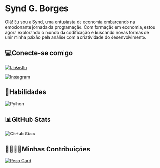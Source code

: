 # Synd G. Borges

Olá! Eu sou a Synd, uma entusiasta de economia embarcando na emocionante jornada da programação. Com formação em economia, estou agora explorando o mundo da codificação e buscando novas formas de unir minha paixão pela análise com a criatividade do desenvolvimento. 

## 💻Conecte-se comigo
[![LinkedIn](https://img.shields.io/badge/LinkedIn-6A5ACD?style=for-the-badge&logo=linkedin&logoColor=000)](https://www.linkedin.com/in/syndgacitulli/)

[![Instagram](https://img.shields.io/badge/Instagram-6A5ACD?style=for-the-badge&logo=instagram&logoColor=000)](https://www.instagram.com/gacitulli/)

## 📌Habilidades
![Python](https://img.shields.io/badge/Python-6A5ACD?style=for-the-badge&logo=python&logoColor=000)


## 📊GitHub Stats

![GitHub Stats](https://github-readme-stats.vercel.app/api?username=gacitulli&theme=transparent&bg_color=6A5ACD&border_color=000&show_icons=true&icon_color=000&title_color=000&text_color=FFF)

## 🫱🏼‍🫲🏼Minhas Contribuições

[![Repo Card](https://github-readme-stats.vercel.app/api/pin/?username=GACITULLI&repo=dio-lab-open-source&bg_color=000&border_color=6A5ACD&show_icons=true&icon_color=6A5ACD&title_color=6A5ACD&text_color=FFF)](https://github.com/gacitulli/dio-lab-open-source)

